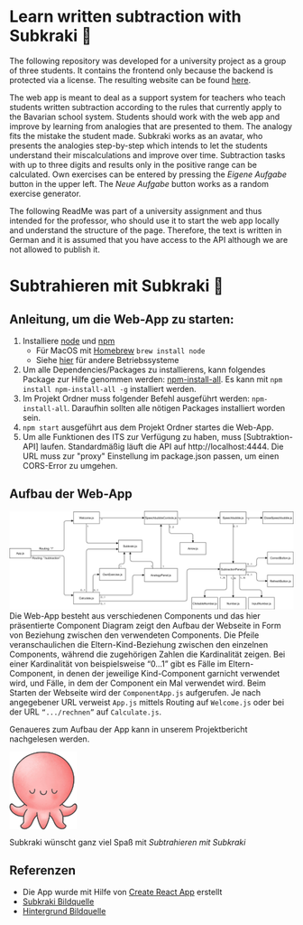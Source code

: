 # Learn written subtraction with Subkraki :octopus:
The following repository was developed for a university project as a group of three students. It contains the frontend only because the backend is protected via a license. The resulting website can be found [here](https://cogsys.uni-bamberg.de/ITS/). 

The web app is meant to deal as a support system for teachers who teach students written subtraction according to the rules that currently apply to the Bavarian school system. Students should work with the web app and improve by learning from analogies that are presented to them. The analogy fits the mistake the student made. Subkraki works as an avatar, who presents the analogies step-by-step which intends to let the students understand their miscalculations and improve over time. Subtraction tasks with up to three digits and results only in the positive range can be calculated. Own exercises can be entered by pressing the _Eigene Aufgabe_ button in the upper left. The _Neue Aufgabe_ button works as a random exercise generator. 

The following ReadMe was part of a university assignment and thus intended for the professor, who should use it to start the web app locally and understand the structure of the page. Therefore, the text is written in German and it is assumed that you have access to the API although we are not allowed to publish it.

# Subtrahieren mit Subkraki :octopus:

## Anleitung, um die Web-App zu starten:

1. Installiere [node](https://nodejs.org/en/download/) und [npm](https://www.npmjs.com/get-npm)
   - Für MacOS mit [Homebrew](https://brew.sh/) `brew install node`
   - Siehe [hier](https://nodejs.org/en/download/package-manager/) für andere Betriebssysteme
2. Um alle Dependencies/Packages zu installierens, kann folgendes Package zur Hilfe genommen werden: [npm-install-all](https://www.npmjs.com/package/npm-install-all). Es kann mit `npm install npm-install-all -g` installiert werden.
3. Im Projekt Ordner muss folgender Befehl ausgeführt werden: `npm-install-all`. Daraufhin sollten alle nötigen Packages installiert worden sein.
4. `npm start` ausgeführt aus dem Projekt Ordner startes die Web-App.
5. Um alle Funktionen des ITS zur Verfügung zu haben, muss [Subtraktion-API] laufen. Standardmäßig läuft die API auf http://localhost:4444. Die URL muss zur "proxy" Einstellung im package.json passen, um einen CORS-Error zu umgehen.

## Aufbau der Web-App

![alt text](src/resources/ReadMe/ComponentDiagram.png 'Component Diagramm')
Die Web-App besteht aus verschiedenen Components und das hier präsentierte Component Diagram zeigt den Aufbau der Webseite in Form von Beziehung zwischen den verwendeten Components. Die Pfeile veranschaulichen die Eltern-Kind-Beziehung zwischen den einzelnen Components, während die zugehörigen Zahlen die Kardinalität zeigen. Bei einer Kardinalität von beispielsweise “0...1” gibt es Fälle im Eltern-Component, in denen der jeweilige Kind-Component garnicht verwendet wird, und Fälle, in dem der Component ein Mal verwendet wird. Beim Starten der Webseite wird der `ComponentApp.js` aufgerufen. Je nach angegebener URL verweist `App.js` mittels Routing auf `Welcome.js` oder bei der URL `“.../rechnen”` auf `Calculate.js`.

Genaueres zum Aufbau der App kann in unserem Projektbericht nachgelesen werden.

<img src="src/resources/Subkraki.png" align="center" width="120" height="auto">

Subkraki wünscht ganz viel Spaß mit _Subtrahieren mit Subkraki_

## Referenzen

- Die App wurde mit Hilfe von [Create React App](https://github.com/facebook/create-react-app) erstellt
- [Subkraki Bildquelle](https://www.freepik.com/premium-vector/cute-octopus-cartoon_6520544.htm)
- [Hintergrund Bildquelle](https://www.animierte-gifs.net/img-animiertes-see-ozean-bild-0008-161513.htm)
